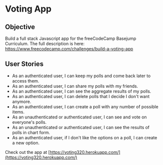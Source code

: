 # Voting App

Objective 
------

Build a full stack Javascript app for the freeCodeCamp Basejump Curriculum. 
The full description is here: https://www.freecodecamp.com/challenges/build-a-voting-app

User Stories
------

* As an authenticated user, I can keep my polls and come back later to access them.
* As an authenticated user, I can share my polls with my friends.
* As an authenticated user, I can see the aggregate results of my polls.
* As an authenticated user, I can delete polls that I decide I don't want anymore.
* As an authenticated user, I can create a poll with any number of possible items.
* As an unauthenticated or authenticated user, I can see and vote on everyone's polls.
* As an unauthenticated or authenticated user, I can see the results of polls in chart form.
* As an authenticated user, if I don't like the options on a poll, I can create a new option.

Check out the app at [https://voting320.herokuapp.com/](https://voting320.herokuapp.com/)
